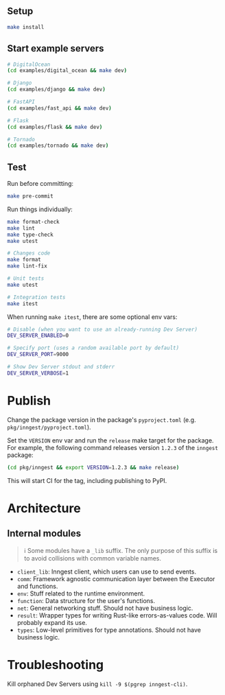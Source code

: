 ## Setup

```sh
make install
```

## Start example servers

```sh
# DigitalOcean
(cd examples/digital_ocean && make dev)

# Django
(cd examples/django && make dev)

# FastAPI
(cd examples/fast_api && make dev)

# Flask
(cd examples/flask && make dev)

# Tornado
(cd examples/tornado && make dev)
```

## Test

Run before committing:

```sh
make pre-commit
```

Run things individually:

```sh
make format-check
make lint
make type-check
make utest

# Changes code
make format
make lint-fix

# Unit tests
make utest

# Integration tests
make itest
```

When running `make itest`, there are some optional env vars:

```sh
# Disable (when you want to use an already-running Dev Server)
DEV_SERVER_ENABLED=0

# Specify port (uses a random available port by default)
DEV_SERVER_PORT=9000

# Show Dev Server stdout and stderr
DEV_SERVER_VERBOSE=1
```

# Publish

Change the package version in the package's `pyproject.toml` (e.g. `pkg/inngest/pyproject.toml`).

Set the `VERSION` env var and run the `release` make target for the package. For example, the following command releases version `1.2.3` of the `inngest` package:

```sh
(cd pkg/inngest && export VERSION=1.2.3 && make release)
```

This will start CI for the tag, including publishing to PyPI.

# Architecture

## Internal modules

> ℹ️ Some modules have a `_lib` suffix. The only purpose of this suffix is to avoid collisions with common variable names.

- `client_lib`: Inngest client, which users can use to send events.
- `comm`: Framework agnostic communication layer between the Executor and functions.
- `env`: Stuff related to the runtime environment.
- `function`: Data structure for the user's functions.
- `net`: General networking stuff. Should not have business logic.
- `result`: Wrapper types for writing Rust-like errors-as-values code. Will probably expand its use.
- `types`: Low-level primitives for type annotations. Should not have business logic.

# Troubleshooting

Kill orphaned Dev Servers using `kill -9 $(pgrep inngest-cli)`.
